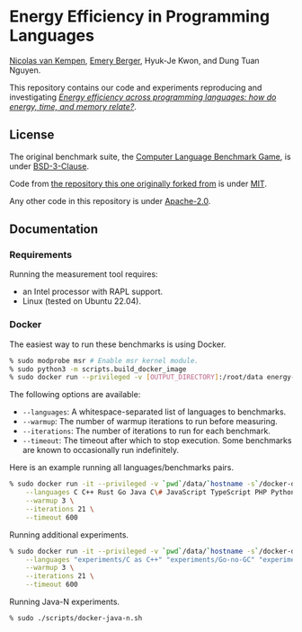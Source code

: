 # Energy Efficiency in Programming Languages

[Nicolas van Kempen](https://nvankempen.com), [Emery Berger](https://emeryberger.com),
Hyuk-Je Kwon, and Dung Tuan Nguyen.

This repository contains our code and experiments reproducing and investigating _[Energy efficiency across programming languages: how do energy, time, and memory relate?](https://dl.acm.org/doi/10.1145/3136014.3136031)_.

## License

The original benchmark suite, the
[Computer Language Benchmark Game](https://benchmarksgame-team.pages.debian.net/benchmarksgame/), is under
[BSD-3-Clause](https://salsa.debian.org/benchmarksgame-team/benchmarksgame/-/blob/master/LICENSE.md).

Code from [the repository this one originally forked from](https://github.com/greensoftwarelab/Energy-Languages) is
under [MIT](https://github.com/greensoftwarelab/Energy-Languages/blob/master/LICENSE).

Any other code in this repository is under [Apache-2.0](LICENSE).

## Documentation

### Requirements

Running the measurement tool requires:
 -  an Intel processor with RAPL support.
 -  Linux (tested on Ubuntu 22.04).

### Docker

The easiest way to run these benchmarks is using Docker.
```bash
% sudo modprobe msr # Enable msr kernel module.
% sudo python3 -m scripts.build_docker_image
% sudo docker run --privileged -v [OUTPUT_DIRECTORY]:/root/data energy-languages [OPTIONS]
```

The following options are available:
 -  `--languages`: A whitespace-separated list of languages to benchmarks.
 -  `--warmup`: The number of warmup iterations to run before measuring.
 -  `--iterations`: The number of iterations to run for each benchmark.
 -  `--timeout`: The timeout after which to stop execution. Some benchmarks are known to occasionally run indefinitely.

Here is an example running all languages/benchmarks pairs.
```bash
% sudo docker run -it --privileged -v `pwd`/data/`hostname -s`/docker-default:/root/data energy-languages \
    --languages C C++ Rust Go Java C\# JavaScript TypeScript PHP Python Lua \
    --warmup 3 \
    --iterations 21 \
    --timeout 600
```

Running additional experiments.
```bash
% sudo docker run -it --privileged -v `pwd`/data/`hostname -s`/docker-default:/root/data energy-languages \
    --languages "experiments/C as C++" "experiments/Go-no-GC" "experiments/JavaScript as TypeScript" "experiments/LuaJIT" "experiments/PyPy" \
    --warmup 3 \
    --iterations 21 \
    --timeout 600
```

Running Java-N experiments.
```bash
% sudo ./scripts/docker-java-n.sh
```
